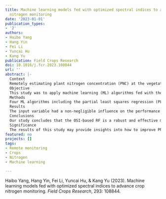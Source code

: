 ```yaml
---
title: Machine learning models fed with optimized spectral indices to advance crop
  nitrogen monitoring
date: '2023-01-01'
publication_types:
- '2'
authors:
- Haibo Yang
- Hang Yin
- Fei Li
- Yuncai Hu
- Kang Yu
publication: Field Crops Research
doi: 10.1016/j.fcr.2023.108844
url: ''
abstract: |-
  Context
  Remotely estimating plant nitrogen concentration (PNC) at the vegetative growth stage plays a crucial role in the precision N management of field crops. However, the great challenges still remain on how to overcome the impact of canopy structure variation and the ‘N-dilution’ effect on the accuracy of PNC assessment using spectral indices (SIs).
  Objective
  This study was to apply machine learning (ML) algorithms fed with the optimized spectral indices (OSI), sensitive spectral bands (SSB), and full-spectrum (FS) to improve the prediction accuracy of PNC in critical vegetative growth stages of wheat, maize, rice, potato and the across crops.
  Methods
  Four ML algorithms including the partial least squares regression (PLSR), random forest (RF), support vector regression (SVR), and artificial neural network (ANN) were compared for their efficacies in predicting PNC from ten field trials in different locations from 2005 to 2016.
  Results
  The input variable had a non-negligible influence on the performance of ML models. The OSI was the most efficient input variable for the tested ML algorithms in predicting PNC. The OSI-based RF models showed consistent outperformance compared to other models regardless of crops. The coefficient of determination (R2) was 0.51˗0.85 and the root means square error (RMSE) was 0.15\% ˗ 0.34\% in the experimental validation datasets. By choosing PNC-related spectral features across crops, the OSI-based RF models increased prediction accuracy by 10–31\% compared with the best OSI-simple regression models, which was because the OSI-based RF models may be independent of canopy structure or the "N-dilution" impact. The simulated datasets based on the PROSAIL model and satellite multispectral bands further validated the results.
  Conclusions
  Our study concludes that the OSI-based RF is a robust and effective model to predict crop PNC at the vegetative growth stage.
  Significance
  The results of this study may provide insights into how to improve PNC assessment using the OSI-based RF models and deploy ML-based N recommendation models in the next generation of crop sensors.
featured: no
projects: []
tags:
- Remote monitoring
- Crops
- Nitrogen
- Machine learning

---
```


Haibo Yang, Hang Yin, Fei Li, Yuncai Hu, & Kang Yu (2023). Machine learning models fed with optimized spectral indices to advance crop nitrogen monitoring. *Field Crops Research*, 293: 108844.
